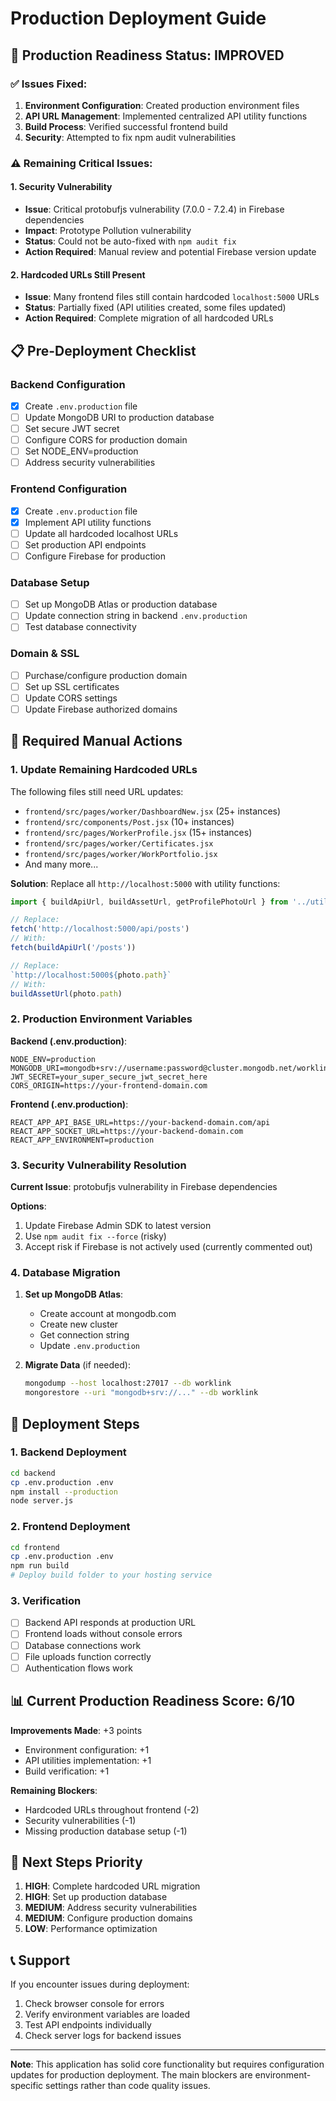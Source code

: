 # Production Deployment Guide

## 🚀 Production Readiness Status: IMPROVED

### ✅ Issues Fixed:
1. **Environment Configuration**: Created production environment files
2. **API URL Management**: Implemented centralized API utility functions
3. **Build Process**: Verified successful frontend build
4. **Security**: Attempted to fix npm audit vulnerabilities

### ⚠️ Remaining Critical Issues:

#### 1. **Security Vulnerability**
- **Issue**: Critical protobufjs vulnerability (7.0.0 - 7.2.4) in Firebase dependencies
- **Impact**: Prototype Pollution vulnerability
- **Status**: Could not be auto-fixed with `npm audit fix`
- **Action Required**: Manual review and potential Firebase version update

#### 2. **Hardcoded URLs Still Present**
- **Issue**: Many frontend files still contain hardcoded `localhost:5000` URLs
- **Status**: Partially fixed (API utilities created, some files updated)
- **Action Required**: Complete migration of all hardcoded URLs

## 📋 Pre-Deployment Checklist

### Backend Configuration
- [x] Create `.env.production` file
- [ ] Update MongoDB URI to production database
- [ ] Set secure JWT secret
- [ ] Configure CORS for production domain
- [ ] Set NODE_ENV=production
- [ ] Address security vulnerabilities

### Frontend Configuration
- [x] Create `.env.production` file
- [x] Implement API utility functions
- [ ] Update all hardcoded localhost URLs
- [ ] Set production API endpoints
- [ ] Configure Firebase for production

### Database Setup
- [ ] Set up MongoDB Atlas or production database
- [ ] Update connection string in backend `.env.production`
- [ ] Test database connectivity

### Domain & SSL
- [ ] Purchase/configure production domain
- [ ] Set up SSL certificates
- [ ] Update CORS settings
- [ ] Update Firebase authorized domains

## 🔧 Required Manual Actions

### 1. Update Remaining Hardcoded URLs
The following files still need URL updates:
- `frontend/src/pages/worker/DashboardNew.jsx` (25+ instances)
- `frontend/src/components/Post.jsx` (10+ instances)
- `frontend/src/pages/WorkerProfile.jsx` (15+ instances)
- `frontend/src/pages/worker/Certificates.jsx`
- `frontend/src/pages/worker/WorkPortfolio.jsx`
- And many more...

**Solution**: Replace all `http://localhost:5000` with utility functions:
```javascript
import { buildApiUrl, buildAssetUrl, getProfilePhotoUrl } from '../utils/apiUtils';

// Replace:
fetch('http://localhost:5000/api/posts')
// With:
fetch(buildApiUrl('/posts'))

// Replace:
`http://localhost:5000${photo.path}`
// With:
buildAssetUrl(photo.path)
```

### 2. Production Environment Variables

**Backend (.env.production)**:
```env
NODE_ENV=production
MONGODB_URI=mongodb+srv://username:password@cluster.mongodb.net/worklink
JWT_SECRET=your_super_secure_jwt_secret_here
CORS_ORIGIN=https://your-frontend-domain.com
```

**Frontend (.env.production)**:
```env
REACT_APP_API_BASE_URL=https://your-backend-domain.com/api
REACT_APP_SOCKET_URL=https://your-backend-domain.com
REACT_APP_ENVIRONMENT=production
```

### 3. Security Vulnerability Resolution

**Current Issue**: protobufjs vulnerability in Firebase dependencies

**Options**:
1. Update Firebase Admin SDK to latest version
2. Use `npm audit fix --force` (risky)
3. Accept risk if Firebase is not actively used (currently commented out)

### 4. Database Migration

1. **Set up MongoDB Atlas**:
   - Create account at mongodb.com
   - Create new cluster
   - Get connection string
   - Update `.env.production`

2. **Migrate Data** (if needed):
   ```bash
   mongodump --host localhost:27017 --db worklink
   mongorestore --uri "mongodb+srv://..." --db worklink
   ```

## 🚀 Deployment Steps

### 1. Backend Deployment
```bash
cd backend
cp .env.production .env
npm install --production
node server.js
```

### 2. Frontend Deployment
```bash
cd frontend
cp .env.production .env
npm run build
# Deploy build folder to your hosting service
```

### 3. Verification
- [ ] Backend API responds at production URL
- [ ] Frontend loads without console errors
- [ ] Database connections work
- [ ] File uploads function correctly
- [ ] Authentication flows work

## 📊 Current Production Readiness Score: 6/10

**Improvements Made**: +3 points
- Environment configuration: +1
- API utilities implementation: +1
- Build verification: +1

**Remaining Blockers**:
- Hardcoded URLs throughout frontend (-2)
- Security vulnerabilities (-1)
- Missing production database setup (-1)

## 🎯 Next Steps Priority

1. **HIGH**: Complete hardcoded URL migration
2. **HIGH**: Set up production database
3. **MEDIUM**: Address security vulnerabilities
4. **MEDIUM**: Configure production domains
5. **LOW**: Performance optimization

## 📞 Support

If you encounter issues during deployment:
1. Check browser console for errors
2. Verify environment variables are loaded
3. Test API endpoints individually
4. Check server logs for backend issues

---

**Note**: This application has solid core functionality but requires configuration updates for production deployment. The main blockers are environment-specific settings rather than code quality issues.